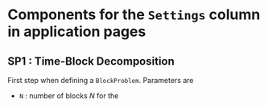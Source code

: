 # Components for the `Settings` column in application pages

## SP1 : Time-Block Decomposition

First step when defining a `BlockProblem`. Parameters are

- `N` : number of blocks $N$ for the 